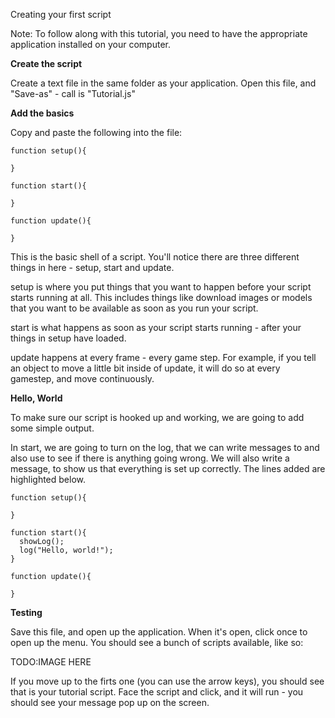 Creating your first script

Note: To follow along with this tutorial, you need to have the appropriate application installed on your computer.

**Create the script** 

Create a text file in the same folder as your application.
Open this file, and "Save-as" - call is "Tutorial.js"

**Add the basics**

Copy and paste the following into the file:

```
function setup(){

}

function start(){

}

function update(){

}
```

This is the basic shell of a script.  You'll notice there are three different things in here - setup, start and update.  

setup is where you put things that you want to happen before your script starts running at all.  This includes things like download images or models that you want to be available as soon as you run your script.

start is what happens as soon as your script starts running - after your things in setup have loaded.

update happens at every frame - every game step.  For example, if you tell an object to move a little bit inside of update, it will do so at every gamestep, and move continuously.

**Hello, World**

To make sure our script is hooked up and working, we are going to add some simple output.

In start, we are going to turn on the log, that we can write messages to and also use to see if there is anything going wrong.  We will also write a message, to show us that everything is set up correctly.  The lines added are highlighted below.

```
function setup(){

}

function start(){
  showLog();
  log("Hello, world!");
}

function update(){

}
```

**Testing**

Save this file, and open up the application.  When it's open, click once to open up the menu.  You should see a bunch of scripts available, like so:

TODO:IMAGE HERE

If you move up to the firts one (you can use the arrow keys), you should see that is your tutorial script.  Face the script and click, and it will run - you should see your message pop up on the screen.



